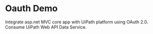 # Oauth Demo
Integrate asp.net MVC core app with UiPath platform using OAuth 2.0.
</br>
Consume UiPath Web API Data Service.
